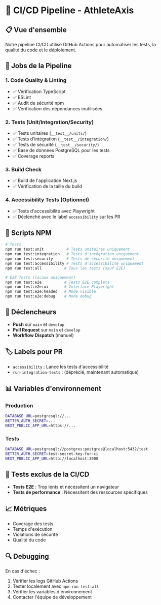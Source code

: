 # 🚀 CI/CD Pipeline - AthleteAxis

## 📋 Vue d'ensemble

Notre pipeline CI/CD utilise GitHub Actions pour automatiser les tests, la qualité du code et le déploiement.

## 🔧 Jobs de la Pipeline

### 1. **Code Quality & Linting**
- ✅ Vérification TypeScript
- ✅ ESLint
- ✅ Audit de sécurité npm
- ✅ Vérification des dépendances inutilisées

### 2. **Tests (Unit/Integration/Security)**
- ✅ Tests unitaires (`__test__/units/`)
- ✅ Tests d'intégration (`__test__/integration/`)
- ✅ Tests de sécurité (`__test__/security/`)
- ✅ Base de données PostgreSQL pour les tests
- ✅ Coverage reports

### 3. **Build Check**
- ✅ Build de l'application Next.js
- ✅ Vérification de la taille du build

### 4. **Accessibility Tests** (Optionnel)
- ✅ Tests d'accessibilité avec Playwright
- ✅ Déclenché avec le label `accessibility` sur les PR

## 🎯 Scripts NPM

```bash
# Tests
npm run test:unit          # Tests unitaires uniquement
npm run test:integration   # Tests d'intégration uniquement
npm run test:security      # Tests de sécurité uniquement
npm run test:accessibility # Tests d'accessibilité uniquement
npm run test:all          # Tous les tests (sauf E2E)

# E2E Tests (locaux uniquement)
npm run test:e2e          # Tests E2E complets
npm run test:e2e:ui       # Interface Playwright
npm run test:e2e:headed   # Mode visible
npm run test:e2e:debug    # Mode debug
```

## 🔄 Déclencheurs

- **Push** sur `main` et `develop`
- **Pull Request** sur `main` et `develop`
- **Workflow Dispatch** (manuel)

## 🏷️ Labels pour PR

- `accessibility` : Lance les tests d'accessibilité
- `run-integration-tests` : (déprécié, maintenant automatique)

## 📊 Variables d'environnement

### Production
```bash
DATABASE_URL=postgresql://...
BETTER_AUTH_SECRET=...
NEXT_PUBLIC_APP_URL=https://...
```

### Tests
```bash
DATABASE_URL=postgresql://postgres:postgres@localhost:5432/test
BETTER_AUTH_SECRET=test-secret-key-for-ci
NEXT_PUBLIC_APP_URL=http://localhost:3000
```

## 🚨 Tests exclus de la CI/CD

- **Tests E2E** : Trop lents et nécessitent un navigateur
- **Tests de performance** : Nécessitent des ressources spécifiques

## 📈 Métriques

- Coverage des tests
- Temps d'exécution
- Violations de sécurité
- Qualité du code

## 🔍 Debugging

En cas d'échec :
1. Vérifier les logs GitHub Actions
2. Tester localement avec `npm run test:all`
3. Vérifier les variables d'environnement
4. Contacter l'équipe de développement 